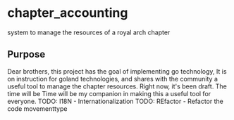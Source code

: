 # chapter_accounting
system to manage the resources of a royal arch chapter

## Purpose 
Dear brothers, this project has the goal of implementing go technology,
It is on instruction for goland technologies,
and shares with the community a useful tool to manage the chapter resources.
Right now, it's been draft.
The time will be
Time will be my companion in making this a useful tool for everyone.
TODO: I18N  - Internationalization
TODO: REfactor - Refactor the code movementtype 


